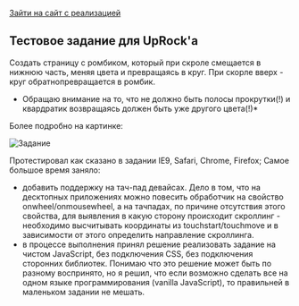 [Зайти на сайт с реализацией](http://stepanovm.ru/uprock/ "Ссылка на сайт c тестовым заданием Uprock")
## Тестовое задание для UpRock'a ##

Создать страницу с ромбиком, который при скроле смещается в нижнюю часть, меняя цвета и превращаясь в круг.
При скорле вверх - круг обратнопревращается в ромбик.

* Обращаю внимание на то, что не должно быть полосы прокрутки(!) и квардратик возвращаясь должен быть уже другого цвета(!)*

Более подробно на картинке:

![Задание](http://stepanovm.ru/uprock/test.gif "Тестовое задание")

Протестировал как сказано в задании IE9, Safari, Chrome, Firefox;
Самое большое время заняло:
+ добавить поддержку на тач-пад девайсах. Дело в том, что на десктопных приложениях можно повесить обработчик на свойство onwheel/onmousewheel, а на тачпадах, по причине отсутствия этого свойства, для выявления в какую сторону происходит скроллинг - необходимо высчитывать координаты из touchstart/touchmove и в зависимости от этого определить направление скроллинга.
+ в процессе выполнения принял решение реализовать задание на чистом JavaScript, без подключения CSS, без подключения сторонних библиотек. Понимаю что это решение может быть по разному воспринято, но я решил, что если возможно сделать все на одном языке программирования (vanilla JavaScript), то правильней в маленьком задании не мешать.


